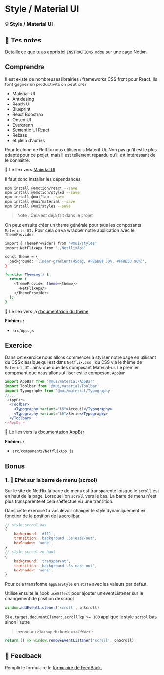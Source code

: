 # Style / Material UI

### 💡 Style / Material UI

## 📝 Tes notes

Detaille ce que tu as appris ici
`INSTRUCTIONS.md`ou sur une page [Notion](https://go.mikecodeur.com/course-notes-template)

## Comprendre

Il est existe de nombreuses librairies / frameworks CSS front pour React. Ils
font gagner en productivité on peut citer

- Material-UI
- Ant desing
- Reach UI
- Blueprint
- React Boostrap
- Onsen UI
- Evergrenn
- Semantic UI React
- Rebass
- et plein d'autres

Pour le clone de Netflix nous utiliserons Materil-Ui. Non pas qu'il est le plus
adapté pour ce projet, mais il est tellement répandu qu'il est intéressant de le
connaitre.

📑 Le lien vers
[Material UI](https://material-ui.com/getting-started/installation/)

Il faut donc installer les dépendances

```bash
npm install @emotion/react --save
npm install @emotion/styled --save
npm install @mui/lab --save
npm install @mui/material --save
npm install @mui/styles --save
```

> Note : Cela est déjà fait dans le projet

On peut ensuite créer un thème générale pour tous les composants `Materials-UI.`
Pour cela on va wrapper notre application avec le `ThemeProvider`

```bash
import { ThemeProvider} from '@mui/styles'
import NetFlixApp from './NetflixApp'

const theme = {
  background: 'linear-gradient(45deg, #FE6B8B 30%, #FF8E53 90%)',
}

function Theming() {
  return (
    <ThemeProvider theme={theme}>
      <NetFlixApp/>
    </ThemeProvider>
  );
}
```

📑 Le lien vers [l](https://material-ui.com/getting-started/installation/)a
[documentation du theme](https://material-ui.com/styles/advanced/)

**Fichiers :**

- `src/App.js`

## Exercice

Dans cet exercice nous allons commencer à styliser notre page en utilisant du
CSS classique qui est dans `Netflix.css` , du CSS via le thème de `Material-UI.`
ainsi que que des composant Material-ui. Le premier composant que nous allons
utiliser est le composant `AppBar`

```jsx
import AppBar from '@mui/material/AppBar'
import Toolbar from '@mui/material/Toolbar'
import Typography from '@mui/material/Typography'
//...
;<AppBar>
  <Toolbar>
    <Typography variant="h6">Acceuil</Typography>
    <Typography variant="h6">Série</Typography>
  </Toolbar>
</AppBar>
```

📑 Le lien vers la
[documentation AppBar](https://material-ui.com/components/app-bar/)

**Fichiers :**

- `src/components/NetflixApp.js`

## Bonus

### 1. 🚀 Effet sur la barre de menu (scrool)

Sur le site de NetFlix la barre de menu est transparente lorsque le `scroll` est
en haut de la page. Lorsque l'on `scroll` vers le bas. La barre de menu n'est
plus transparente et cela s'effectue via une transition.

Dans cette exercice tu vas devoir changer le style dynamiquement en fonction de
la position de la scrollbar.

```jsx
// style scrool bas
{
	background: '#111',
	transition: 'background .5s ease-out',
	boxShadow: 'none',
}
// style scrool en haut
{
	background: 'transparent',
	transition: 'background .5s ease-out',
	boxShadow: 'none',
}
```

Pour cela transforme `appBarStyle` en `state` avec les valeurs par defaut.

Utilise ensuite le hook `useEffect` pour ajouter un eventListener sur le
changement de position de scrool

```jsx
window.addEventListener('scroll', onScroll)
```

Si `e.target.documentElement.scrollTop >= 100` applique le style `scrool` bas
sinon l'autre

> pense au `cleanup` du hook `useEffect` :

```jsx
return () => window.removeEventListener('scroll', onScroll)
```

## 🐜 Feedback

Remplir le formulaire le
[formulaire de FeedBack.](https://go.mikecodeur.com/cours-react-avis?entry.1430994900=React%20NetFlix%20Clone&entry.533578441=02%20Style%20/%20Material%20UI)
